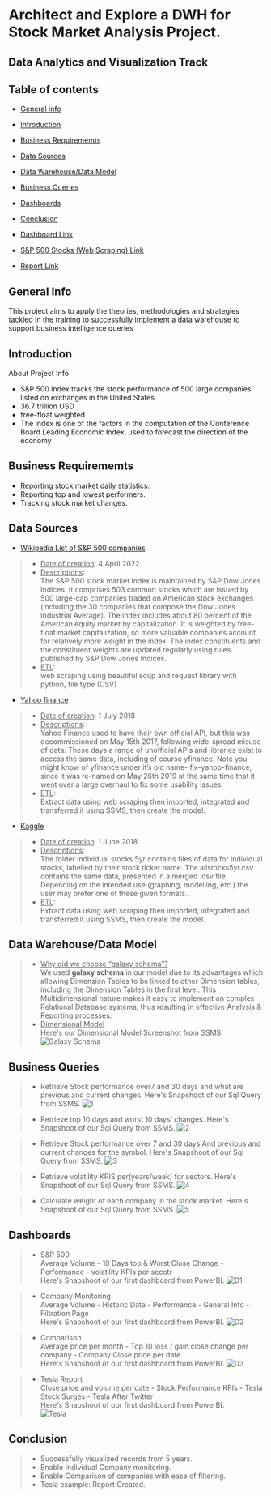 # Architect and Explore a DWH for Stock Market Analysis Project.
## Data Analytics and Visualization Track 
## Table of contents
* [General info](#general-info)
* [Introduction](#Introduction)
* [Business Requirememts](#Business-Requirememts)
* [Data Sources](#Data-Sources)
* [Data Warehouse/Data Model](#Data-Model)
* [Business Queries](#Business-Queries)
* [Dashboards](#Dashboard)
* [Conclusion](#Conclusion)

* [Dashboard Link ](https://www.novypro.com/project/--sp500-dashboard-1) <br />
* [S&P 500 Stocks (Web Scraping) Link](https://www.kaggle.com/code/marwandiab/s-p-500-stocks-web-scraping) <br />
* [Report Link](https://www.novypro.com/project/--tesla-report) <br />

## General Info
This project aims to apply the theories, methodologies and strategies tackled in the training to successfully implement a data warehouse to support business intelligence queries

## Introduction
About Project Info
* S&P 500 index tracks the stock performance of 500 large companies listed on exchanges in the United States
* 36.7 trillion USD
* free-float weighted
* The index is one of the factors in the computation of the Conference Board Leading Economic Index, used to forecast the direction of the economy

## Business Requirememts
* Reporting stock market daily statistics.
* Reporting top and lowest performers.
* Tracking stock market changes.

## Data Sources
* [Wikipedia List of S&P 500 companies](https://en.wikipedia.org/wiki/List_of_S%26P_500_companies) <br />
> * <ins>Date of creation</ins>: 4 April 2022 <br />
> * <ins>Descriptions</ins>: <br />
The S&P 500 stock market index is maintained by S&P Dow Jones Indices. It comprises 503 common stocks which are issued by 500 large-cap companies traded on American stock exchanges (including the 30 companies that compose the Dow Jones Industrial Average). The index includes about 80 percent of the American equity market by capitalization. It is weighted by free-float market capitalization, so more valuable companies account for relatively more weight in the index. The index constituents and the constituent weights are updated regularly using rules published by S&P Dow Jones Indices.<br />
> * <ins>ETL</ins>: <br />
web scraping using beautiful soup and request library with python, file type (CSV) <br />
* [Yahoo finance](https://www.kaggle.com/code/marwandiab/s-p-500-stocks-web-scraping)
> * <ins>Date of creation</ins>: 1 July 2018 <br />
> * <ins>Descriptions</ins>: <br />
Yahoo Finance used to have their own official API, but this was decommissioned on May 15th 2017, following wide-spread misuse of data.
These days a range of unofficial APIs and libraries exist to access the same data, including of course yfinance.
Note you might know of yfinance under it’s old name- fix-yahoo-finance, since it was re-named on May 26th 2019 at the same time that it went over a large overhaul to fix some usability issues.<br />
> * <ins>ETL</ins>: <br />
Extract data using web scraping then imported, integrated and transferred it using SSMS, then create the model. 
* [Kaggle](https://www.kaggle.com/code/marwandiab/s-p-500-stocks-web-scraping)
> * <ins>Date of creation</ins>: 1 June 2018 <br />
> * <ins>Descriptions</ins>: <br />
The folder individual stocks 5yr contains files of data for individual stocks, labelled by their stock ticker name. The allstocks5yr.csv contains the same data, presented in a merged .csv file. Depending on the intended use (graphing, modelling, etc.) the user may prefer one of these given formats..<br />
> * <ins>ETL</ins>: <br />
Extract data using web scraping then imported, integrated and transferred it using SSMS, then create the model.<br />
## Data Warehouse/Data Model
> * <ins>Why did we choose “galaxy schema”?</ins> <br />
We used **galaxy schema** in our model due to its advantages which allowing Dimension Tables to be linked to other Dimension tables, including the Dimension Tables in the first level. This Multidimensional nature makes it easy to implement on complex Relational Database systems, thus resulting in effective Analysis & Reporting processes. <br />
> * <ins>Dimensional Model</ins> <br />
Here's our Dimensional Model Screenshot from SSMS.
![Galaxy Schema](https://user-images.githubusercontent.com/90741989/182256849-9e262cd2-402d-4ca4-bc3a-98dc9cbcc3d1.jpg)

## Business Queries 
> * Retrieve Stock performance over7 and 30 days and what are previous and current changes.
Here's Snapshoot of our Sql Query from SSMS.
![1](https://user-images.githubusercontent.com/90741989/182256909-b9aeba62-22a7-4e2b-8b07-65a2276797bf.jpg)

> * Retrieve top 10 days and worst 10 days’ changes.
Here's Snapshoot of our Sql Query from SSMS.
![2](https://user-images.githubusercontent.com/90741989/182256919-bbe978ed-e949-4c98-ae0a-13b185c01cf9.jpg)

> * Retrieve Stock performance over 7 and 30 days And previous and current changes for the symbol.
Here's Snapshoot of our Sql Query from SSMS.
![3](https://user-images.githubusercontent.com/90741989/182256934-c8dc8fcf-b162-42dc-930b-0e7f82227924.jpg)

> * Retrieve volatility KPIS per(years/week) for sectors.
Here's Snapshoot of our Sql Query from SSMS.
![4](https://user-images.githubusercontent.com/90741989/182256941-01a8ea1e-2bb8-4659-87ed-b1c4f8010c01.jpg)

> * Calculate weight of each company in the stock market.
Here's Snapshoot of our Sql Query from SSMS.
![5](https://user-images.githubusercontent.com/90741989/182256952-b2c634b3-2a3f-4224-824a-fdc1714977e9.jpg)


 ## Dashboards
> * S&P 500 <br />
Average Volume  - 10 Days top & Worst Close Change  - Performance  - volatility KPIs per secotr <br />
Here's Snapshoot of our first dashboard from PowerBI.
![D1](https://user-images.githubusercontent.com/90741989/182256962-1b9ac1bf-b8b4-4c93-a18e-41eaedb65b5e.jpg)

> * Company Monitoring <br />
Average Volume  - Historic Data  - Performance  - General Info - Filtration Page <br />
Here's Snapshoot of our first dashboard from PowerBI.
![D2](https://user-images.githubusercontent.com/90741989/182256974-449e4ad5-08f1-4b4f-98e8-cf7bb002122e.jpg)

> * Comparison <br />
Average price per month  - Top 10 loss / gain close change per company  - Company Close price per date <br />
Here's Snapshoot of our first dashboard from PowerBI.
![D3](https://user-images.githubusercontent.com/90741989/182256978-88eece3a-7183-4cd7-8273-4ce46d0361db.jpg)

> * Tesla Report <br />
Close price and volume per date  - Stock Performance KPIs  - Tesla Stock Surges - Tesla After Twitter <br />
Here's Snapshoot of our first dashboard from PowerBI. <br />
![Tesla](https://user-images.githubusercontent.com/90741989/182256993-e22aa511-a535-402b-a3c7-c6bebcea9e8e.jpg)


## Conclusion
> * Successfully visualized records from 5 years.
> * Enable Individual Company monitoring.
> * Enable Comparison of companies with ease of filtering.
> * Tesla example: Report Created.

